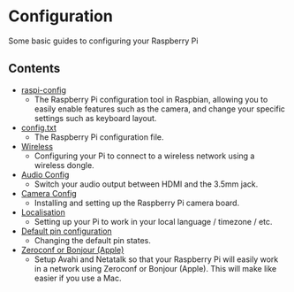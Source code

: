 # Configuration

Some basic guides to configuring your Raspberry Pi

## Contents

- [raspi-config](raspi-config.md)
    - The Raspberry Pi configuration tool in Raspbian, allowing you to easily enable features such as the camera, and change your specific settings such as keyboard layout.
- [config.txt](config-txt.md)
    - The Raspberry Pi configuration file.
- [Wireless](wireless/README.md)
    - Configuring your Pi to connect to a wireless network using a wireless dongle.
- [Audio Config](audio-config.md)
    - Switch your audio output between HDMI and the 3.5mm jack.
- [Camera Config](camera.md)
    - Installing and setting up the Raspberry Pi camera board.
- [Localisation](localisation.md)
    - Setting up your Pi to work in your local language / timezone / etc.
- [Default pin configuration](pin-configuration.md)
    - Changing the default pin states.
- [Zeroconf or Bonjour (Apple)](avahi.md)
    - Setup Avahi and Netatalk so that your Raspberry Pi will easily work in a network using Zeroconf or Bonjour (Apple). This will make like easier if you use a Mac.
